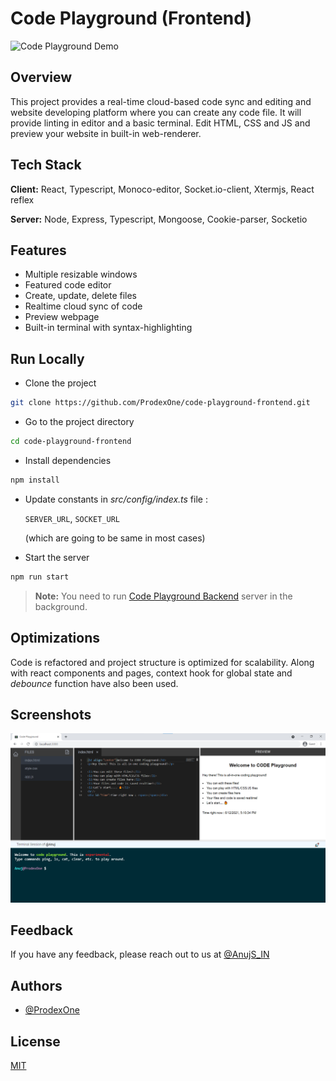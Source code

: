 # Code Playground (Frontend)

![Code Playground Demo](https://raw.githubusercontent.com/ProdexOne/code-playground-frontend/master/img/code-playground.gif)

## Overview

This project provides a real-time cloud-based code sync and editing and website developing platform where you can create any code file. It will provide linting in editor and a basic terminal. Edit HTML, CSS and JS and preview your website in built-in web-renderer.

## Tech Stack

**Client:** React, Typescript, Monoco-editor, Socket.io-client, Xtermjs, React reflex

**Server:** Node, Express, Typescript, Mongoose, Cookie-parser, Socketio

## Features

- Multiple resizable windows
- Featured code editor
- Create, update, delete files
- Realtime cloud sync of code
- Preview webpage
- Built-in terminal with syntax-highlighting

## Run Locally

- Clone the project

```bash
git clone https://github.com/ProdexOne/code-playground-frontend.git
```

- Go to the project directory

```bash
cd code-playground-frontend
```

- Install dependencies

```bash
npm install
```

- Update constants in _src/config/index.ts_ file :

  `SERVER_URL`, `SOCKET_URL`

  (which are going to be same in most cases)

- Start the server

```bash
npm run start
```

> **Note:** You need to run [Code Playground Backend](https://github.com/ProdexOne/code-playground-backend) server in the background.

## Optimizations

Code is refactored and project structure is optimized for scalability. Along with react components and pages, context hook for global state and _debounce_ function have also been used.

## Screenshots

![App Screenshot](https://raw.githubusercontent.com/ProdexOne/code-playground-frontend/master/img/code-playground.png)

## Feedback

If you have any feedback, please reach out to us at [@AnujS_IN](https://twitter.com/AnujS_IN)

## Authors

- [@ProdexOne](https://www.github.com/ProdexOne)

## License

[MIT](https://choosealicense.com/licenses/mit/)
